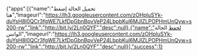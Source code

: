 
{"apps":[{"name":"تحميل الحالة إضغط هنا","imageurl":"https://lh3.googleusercontent.com/zOHpluSYk-duYsH8l0QCr3fgWE7LkfDpGbnBpvVeP24LbpbKul6MJlZLPOPHmUnQyw=s200-rw","link":"http://bit.ly/2Ln0QYF","desc":null},{"name":"لحفظ الحالة الواتس","imageurl":"https://lh3.googleusercontent.com/zOHpluSYk-duYsH8l0QCr3fgWE7LkfDpGbnBpvVeP24LbpbKul6MJlZLPOPHmUnQyw=s200-rw","link":"http://bit.ly/2Ln0QYF","desc":null}],"success":1}
